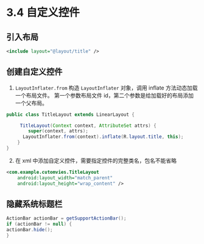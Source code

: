 # 3.4 自定义控件
## 引入布局
``` xml
<include layout="@layout/title" />
```
## 创建自定义控件
1. `LayoutInflater.from` 构造 `LayoutInflater` 对象，调用 inflate 方法动态加载一个布局文件。
第一个参数布局文件 id，第二个参数是给加载好的布局添加一个父布局。
``` java
public class TitleLayout extends LinearLayout {

	 TitleLayout(Context context, AttributeSet attrs) {
		super(context, attrs);
      LayoutInflater.from(context).inflate(R.layout.title, this);
    }
}
```
2. 在 xml 中添加自定义控件，需要指定控件的完整类名，包名不能省略
```xml
<com.example.cutomvies.TitleLayout
    android:layout_width="match_parent"
    android:layout_height="wrap_content" />
```
## 隐藏系统标题栏
``` java
ActionBar actionBar = getSupportActionBar();
if (actionBar != null) {
actionBar.hide();
}
```